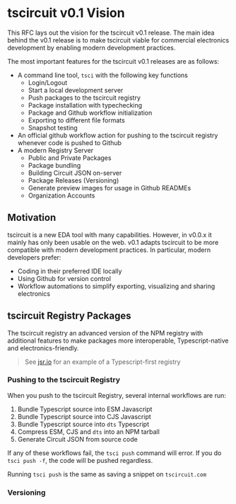 # tscircuit v0.1 Vision

This RFC lays out the vision for the tscircuit v0.1 release. The main idea behind the
v0.1 release is to make tscircuit viable for commercial electronics development by
enabling modern development practices.

The most important features for the tscircuit v0.1 releases are as follows:

- A command line tool, `tsci` with the following key functions
  - Login/Logout
  - Start a local development server
  - Push packages to the tscircuit registry
  - Package installation with typechecking
  - Package and Github workflow initialization
  - Exporting to different file formats
  - Snapshot testing
- An official github workflow action for pushing to the tscircuit registry whenever
  code is pushed to Github
- A modern Registry Server
  - Public and Private Packages
  - Package bundling
  - Building Circuit JSON on-server
  - Package Releases (Versioning)
  - Generate preview images for usage in Github READMEs
  - Organization Accounts
 
## Motivation

tscircuit is a new EDA tool with many capabilities. However, in v0.0.x it mainly has
only been usable on the web. v0.1 adapts tscircuit to be more compatible with modern
development practices. In particular, modern developers prefer:

- Coding in their preferred IDE locally
- Using Github for version control
- Workflow automations to simplify exporting, visualizing and sharing electronics

## tscircuit Registry Packages

The tscircuit registry an advanced version of the NPM registry with additional
features to make packages more interoperable, Typescript-native and
electronics-friendly.

> See [jsr.io](https://jsr.io/) for an example of a Typescript-first registry

### Pushing to the tscircuit Registry

When you push to the tscircuit Registry, several internal workflows are run:

1. Bundle Typescript source into ESM Javascript
2. Bundle Typescript source into CJS Javascript
3. Bundle Typescript source into `dts` Typescript
4. Compress ESM, CJS and `dts` into an NPM tarball
5. Generate Circuit JSON from source code

If any of these workflows fail, the `tsci push` command will error. If you do
`tsci push -f`, the code will be pushed regardless.

Running `tsci push` is the same as saving a snippet on `tscircuit.com`

### Versioning


